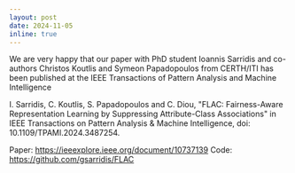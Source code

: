 ```yaml
---
layout: post
date: 2024-11-05
inline: true
---
```


We are very happy that our paper with PhD student Ioannis Sarridis and co-authors Christos Koutlis and Symeon Papadopoulos from CERTH/ITI has been published at the IEEE Transactions of Pattern Analysis and Machine Intelligence

I. Sarridis, C. Koutlis, S. Papadopoulos and C. Diou, "FLAC: Fairness-Aware Representation Learning by Suppressing Attribute-Class Associations" in IEEE Transactions on Pattern Analysis & Machine Intelligence, doi: 10.1109/TPAMI.2024.3487254.

Paper: https://ieeexplore.ieee.org/document/10737139
Code: https://github.com/gsarridis/FLAC
